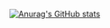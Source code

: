 [![Anurag's GitHub stats](https://github-readme-stats.vercel.app/api?username=yeyoui)](https://github.com/anuraghazra/github-readme-stats)

